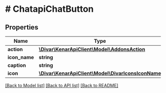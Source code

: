 # # ChatapiChatButton

## Properties

Name | Type | Description | Notes
------------ | ------------- | ------------- | -------------
**action** | [**\Divar\KenarApiClient\Model\AddonsAction**](AddonsAction.md) |  | [optional]
**icon_name** | **string** |  | [optional]
**caption** | **string** |  | [optional]
**icon** | [**\Divar\KenarApiClient\Model\DivarIconsIconName**](DivarIconsIconName.md) |  | [optional]

[[Back to Model list]](../../README.md#models) [[Back to API list]](../../README.md#endpoints) [[Back to README]](../../README.md)

